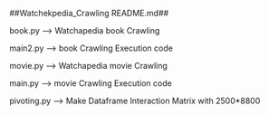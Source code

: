 ##Watchekpedia_Crawling README.md##

book.py --> Watchapedia book Crawling

main2.py --> book Crawling Execution code

movie.py --> Watchapedia movie Crawling

main.py --> movie Crawling Execution code

pivoting.py --> Make Dataframe Interaction Matrix with 2500*8800

